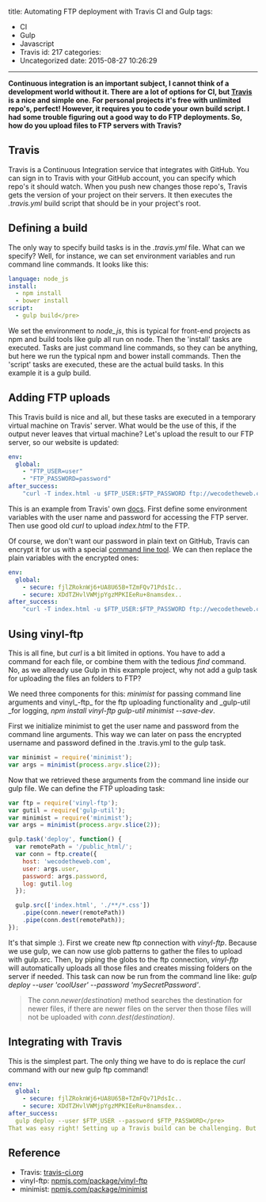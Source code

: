 title: Automating FTP deployment with Travis CI and Gulp
tags:
  - CI
  - Gulp
  - Javascript
  - Travis
id: 217
categories:
  - Uncategorized
date: 2015-08-27 10:26:29
---

**Continuous integration is an important subject, I cannot think of a development world without it. There are a lot of options for CI, but [Travis](https://travis-ci.org/) is a nice and simple one. For personal projects it's free with unlimited repo's, perfect! However, it requires you to code your own build script. I had some trouble figuring out a good way to do FTP deployments. So, how do you upload files to FTP servers with Travis?**

<!-- more -->

## Travis

Travis is a Continuous Integration service that integrates with GitHub. You can sign in to Travis with your GitHub account, you can specify which repo's it should watch. When you push new changes those repo's, Travis gets the version of your project on their servers. It then executes the _.travis.yml_ build script that should be in your project's root.

## Defining a build

The only way to specify build tasks is in the _.travis.yml_ file. What can we specify? Well, for instance, we can set environment variables and run command line commands. It looks like this:

```yaml
language: node_js
install:
  - npm install
  - bower install
script:
  - gulp build</pre>
```

We set the environment to _node_js_, this is typical for front-end projects as npm and build tools like gulp all run on node. Then the 'install' tasks are executed. Tasks are just command line commands, so they can be anything, but here we run the typical npm and bower install commands. Then the 'script' tasks are executed, these are the actual build tasks. In this example it is a gulp build.

## Adding FTP uploads

This Travis build is nice and all, but these tasks are executed in a temporary virtual machine on Travis' server. What would be the use of this, if the output never leaves that virtual machine? Let's upload the result to our FTP server, so our website is updated:

```yaml
env:
  global:
    - "FTP_USER=user"
    - "FTP_PASSWORD=password"
after_success:
    "curl -T index.html -u $FTP_USER:$FTP_PASSWORD ftp://wecodetheweb.com/public_html/"
```

This is an example from Travis' own [docs](http://docs.travis-ci.com/user/deployment/custom/). First define some environment variables with the user name and password for accessing the FTP server. Then use good old _curl_ to upload _index.html_ to the FTP.

Of course, we don't want our password in plain text on GitHub, Travis can encrypt it for us with a special [command line tool](http://docs.travis-ci.com/user/encryption-keys/). We can then replace the plain variables with the encrypted ones:

```yaml
env:
  global:
    - secure: fjlZRoknWj6+UA8U65B+TZmFQv71PdsIc..
    - secure: XDdTZHvlVWMjpYgzMPKIEeRu+8namsdex..
after_success:
    "curl -T index.html -u $FTP_USER:$FTP_PASSWORD ftp://wecodetheweb.com/public_html/"
```

## Using vinyl-ftp

This is all fine, but _curl_ is a bit limited in options. You have to add a command for each file, or combine them with the tedious _find_ command. No, as we allready use Gulp in this example project, why not add a gulp task for uploading the files an folders to FTP?

We need three components for this: _minimist_ for passing command line arguments and vinyl_-ftp_ for the ftp uploading functionality and _gulp-util _for logging, _npm install vinyl-ftp gulp-util minimist --save-dev_.

First we initialize minimist to get the user name and password from the command line arguments. This way we can later on pass the encrypted username and password defined in the .travis.yml to the gulp task.

```javascript
var minimist = require('minimist');
var args = minimist(process.argv.slice(2));
```

Now that we retrieved these arguments from the command line inside our gulp file. We can define the FTP uploading task:

```javascript
var ftp = require('vinyl-ftp');
var gutil = require('gulp-util');
var minimist = require('minimist');
var args = minimist(process.argv.slice(2));

gulp.task('deploy', function() {
  var remotePath = '/public_html/';
  var conn = ftp.create({
    host: 'wecodetheweb.com',
    user: args.user,
    password: args.password,
    log: gutil.log
  });

  gulp.src(['index.html', './**/*.css'])
    .pipe(conn.newer(remotePath))
    .pipe(conn.dest(remotePath));
});
```

It's that simple :). First we create new ftp connection with _vinyl-ftp_. Because we use gulp, we can now use glob patterns to gather the files to upload with gulp.src. Then, by piping the globs to the ftp connection, _vinyl-ftp_ will automatically uploads all those files and creates missing folders on the server if needed. This task can now be run from the command line like: *gulp deploy --user 'coolUser' --password 'mySecretPassword'*.

> The _conn.newer(destination)_ method searches the destination for newer files, if there are newer files on the server then those files will not be uploaded with _conn.dest(destination)_.

## Integrating with Travis

This is the simplest part. The only thing we have to do is replace the _curl_ command with our new gulp ftp command!

```yaml
env:
  global:
    - secure: fjlZRoknWj6+UA8U65B+TZmFQv71PdsIc..
    - secure: XDdTZHvlVWMjpYgzMPKIEeRu+8namsdex..
after_success:
  gulp deploy --user $FTP_USER --password $FTP_PASSWORD</pre>
That was easy right! Setting up a Travis build can be challenging. But the result is rewarding, no more manual file copying to servers, just push to GitHub and in a few minutes your changes are live!
```

## Reference

*   Travis: [travis-ci.org](https://travis-ci.org)
*   vinyl-ftp: [npmjs.com/package/vinyl-ftp](https://www.npmjs.com/package/vinyl-ftp)
*   minimist: [npmjs.com/package/minimist](https://www.npmjs.com/package/minimist)
